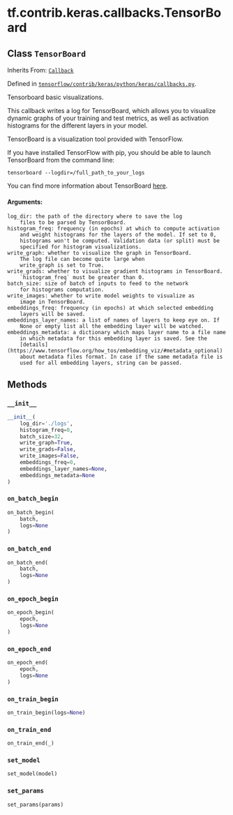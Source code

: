 <div itemscope itemtype="http://developers.google.com/ReferenceObject">
<meta itemprop="name" content="tf.contrib.keras.callbacks.TensorBoard" />
<meta itemprop="property" content="__init__"/>
<meta itemprop="property" content="on_batch_begin"/>
<meta itemprop="property" content="on_batch_end"/>
<meta itemprop="property" content="on_epoch_begin"/>
<meta itemprop="property" content="on_epoch_end"/>
<meta itemprop="property" content="on_train_begin"/>
<meta itemprop="property" content="on_train_end"/>
<meta itemprop="property" content="set_model"/>
<meta itemprop="property" content="set_params"/>
</div>

# tf.contrib.keras.callbacks.TensorBoard

## Class `TensorBoard`

Inherits From: [`Callback`](../../../../tf/contrib/keras/callbacks/Callback.md)



Defined in [`tensorflow/contrib/keras/python/keras/callbacks.py`](https://www.tensorflow.org/code/tensorflow/contrib/keras/python/keras/callbacks.py).

Tensorboard basic visualizations.

This callback writes a log for TensorBoard, which allows
you to visualize dynamic graphs of your training and test
metrics, as well as activation histograms for the different
layers in your model.

TensorBoard is a visualization tool provided with TensorFlow.

If you have installed TensorFlow with pip, you should be able
to launch TensorBoard from the command line:

```
tensorboard --logdir=/full_path_to_your_logs
```

You can find more information about TensorBoard
[here](https://www.tensorflow.org/get_started/summaries_and_tensorboard).

#### Arguments:

    log_dir: the path of the directory where to save the log
        files to be parsed by TensorBoard.
    histogram_freq: frequency (in epochs) at which to compute activation
        and weight histograms for the layers of the model. If set to 0,
        histograms won't be computed. Validation data (or split) must be
        specified for histogram visualizations.
    write_graph: whether to visualize the graph in TensorBoard.
        The log file can become quite large when
        write_graph is set to True.
    write_grads: whether to visualize gradient histograms in TensorBoard.
        `histogram_freq` must be greater than 0.
    batch_size: size of batch of inputs to feed to the network
        for histograms computation.
    write_images: whether to write model weights to visualize as
        image in TensorBoard.
    embeddings_freq: frequency (in epochs) at which selected embedding
        layers will be saved.
    embeddings_layer_names: a list of names of layers to keep eye on. If
        None or empty list all the embedding layer will be watched.
    embeddings_metadata: a dictionary which maps layer name to a file name
        in which metadata for this embedding layer is saved. See the
        [details](https://www.tensorflow.org/how_tos/embedding_viz/#metadata_optional)
        about metadata files format. In case if the same metadata file is
        used for all embedding layers, string can be passed.

## Methods

<h3 id="__init__"><code>__init__</code></h3>

``` python
__init__(
    log_dir='./logs',
    histogram_freq=0,
    batch_size=32,
    write_graph=True,
    write_grads=False,
    write_images=False,
    embeddings_freq=0,
    embeddings_layer_names=None,
    embeddings_metadata=None
)
```



<h3 id="on_batch_begin"><code>on_batch_begin</code></h3>

``` python
on_batch_begin(
    batch,
    logs=None
)
```



<h3 id="on_batch_end"><code>on_batch_end</code></h3>

``` python
on_batch_end(
    batch,
    logs=None
)
```



<h3 id="on_epoch_begin"><code>on_epoch_begin</code></h3>

``` python
on_epoch_begin(
    epoch,
    logs=None
)
```



<h3 id="on_epoch_end"><code>on_epoch_end</code></h3>

``` python
on_epoch_end(
    epoch,
    logs=None
)
```



<h3 id="on_train_begin"><code>on_train_begin</code></h3>

``` python
on_train_begin(logs=None)
```



<h3 id="on_train_end"><code>on_train_end</code></h3>

``` python
on_train_end(_)
```



<h3 id="set_model"><code>set_model</code></h3>

``` python
set_model(model)
```



<h3 id="set_params"><code>set_params</code></h3>

``` python
set_params(params)
```





